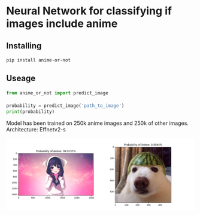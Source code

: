 # Neural Network for classifying if images include anime
## Installing
```
pip install anime-or-not
```
## Useage
```python
from anime_or_not import predict_image

probability = predict_image('path_to_image')
print(probability)
```


Model has been trained on 250k anime images and 250k of other images.  
Architecture: Effnetv2-s

![alt text](https://github.com/LaihoE/Anime-or-not/blob/main/images/exampleanime.png?raw=true)